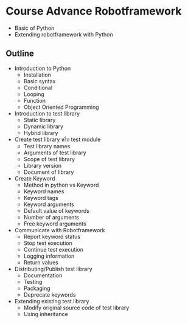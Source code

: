 # Course Advance Robotframework

* Basic of Python
* Extending robotframework with Python

## Outline


* Introduction to Python
    * Installation
    * Basic syntax
    * Conditional
    * Looping
    * Function
    * Object Oriented Programming
* Introduction to test library
    * Static library
    * Dynamic library
    * Hybrid library
* Create test library หรือ test module
    * Test library names
    * Arguments of test library
    * Scope of test library 
    * Library version
    * Document of library
* Create Keyword
    * Method in python vs Keyword
    * Keyword names
    * Keyword tags
    * Keyword arguments
    * Default value of keywords
    * Number of arguments
    * Free keyword arguments
* Communicate with Robotframework
    * Report keyword status
    * Stop test execution
    * Continue test execution
    * Logging information
    * Return values
* Distributing/Publish test library
    * Documentation
    * Testing
    * Packaging
    * Deprecate keywords
* Extending existing test library
    * Modify original source code of test library
    * Using inheritance
